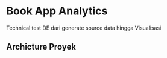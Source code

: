 # Book App Analytics

Technical test DE dari generate source data hingga Visualisasi 

## Archicture Proyek
